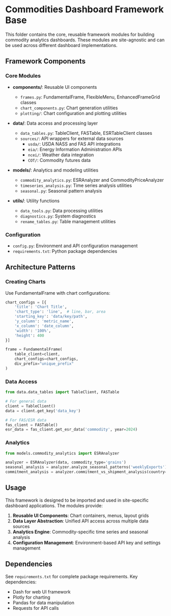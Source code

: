 # Commodities Dashboard Framework Base

This folder contains the core, reusable framework modules for building commodity analytics dashboards. These modules are site-agnostic and can be used across different dashboard implementations.

## Framework Components

### Core Modules
- **components/**: Reusable UI components
  - `frames.py`: FundamentalFrame, FlexibleMenu, EnhancedFrameGrid classes
  - `chart_components.py`: Chart generation utilities
  - `plotting/`: Chart configuration and plotting utilities
  
- **data/**: Data access and processing layer
  - `data_tables.py`: TableClient, FASTable, ESRTableClient classes
  - `sources/`: API wrappers for external data sources
    - `usda/`: USDA NASS and FAS API integrations
    - `eia/`: Energy Information Administration APIs
    - `ncei/`: Weather data integration
    - `COT/`: Commodity futures data

- **models/**: Analytics and modeling utilities
  - `commodity_analytics.py`: ESRAnalyzer and CommodityPriceAnalyzer
  - `timeseries_analysis.py`: Time series analysis utilities
  - `seasonal.py`: Seasonal pattern analysis

- **utils/**: Utility functions
  - `data_tools.py`: Data processing utilities
  - `diagnostics.py`: System diagnostics
  - `rename_tables.py`: Table management utilities

### Configuration
- `config.py`: Environment and API configuration management
- `requirements.txt`: Python package dependencies

## Architecture Patterns

### Creating Charts
Use FundamentalFrame with chart configurations:
```python
chart_configs = [{
    'title': 'Chart Title',
    'chart_type': 'line',  # line, bar, area
    'starting_key': 'data/key/path',
    'y_column': 'metric_name',
    'x_column': 'date_column',
    'width': '100%',
    'height': 400
}]

frame = FundamentalFrame(
    table_client=client,
    chart_configs=chart_configs,
    div_prefix="unique_prefix"
)
```

### Data Access
```python
from data.data_tables import TableClient, FASTable

# For general data
client = TableClient()
data = client.get_key('data_key')

# For FAS/ESR data
fas_client = FASTable()
esr_data = fas_client.get_esr_data('commodity', year=2024)
```

### Analytics
```python
from models.commodity_analytics import ESRAnalyzer

analyzer = ESRAnalyzer(data, commodity_type='grains')
seasonal_analysis = analyzer.analyze_seasonal_patterns('weeklyExports')
commitment_analysis = analyzer.commitment_vs_shipment_analysis(country='Korea, South')
```

## Usage

This framework is designed to be imported and used in site-specific dashboard applications. The modules provide:

1. **Reusable UI Components**: Chart containers, menus, layout grids
2. **Data Layer Abstraction**: Unified API access across multiple data sources  
3. **Analytics Engine**: Commodity-specific time series and seasonal analysis
4. **Configuration Management**: Environment-based API key and settings management

## Dependencies

See `requirements.txt` for complete package requirements. Key dependencies:
- Dash for web UI framework
- Plotly for charting
- Pandas for data manipulation
- Requests for API calls